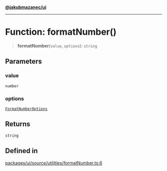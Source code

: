 [**@jakubmazanec/ui**](../README.md)

---

# Function: formatNumber()

> **formatNumber**(`value`, `options`): `string`

## Parameters

### value

`number`

### options

[`FormatNumberOptions`](../type-aliases/FormatNumberOptions.md)

## Returns

`string`

## Defined in

[packages/ui/source/utilities/formatNumber.ts:6](https://github.com/jakubmazanec/tools/blob/077fa4993ebe623b1c463499cc41912353ae6eb1/packages/ui/source/utilities/formatNumber.ts#L6)
